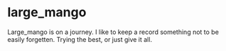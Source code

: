 # large_mango
 Large_mango is on a journey. I like to keep a record something not to be easily forgetten.
 Trying the best, or just give it all.
